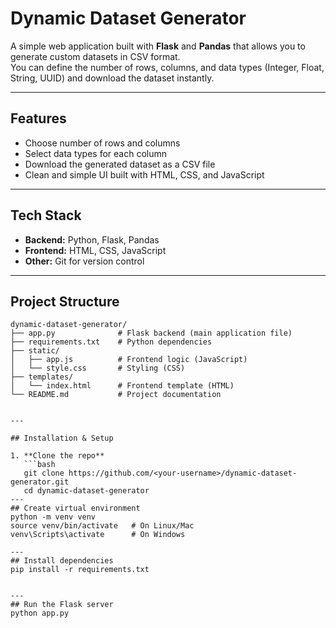 # Dynamic Dataset Generator

A simple web application built with **Flask** and **Pandas** that allows you to generate custom datasets in CSV format.  
You can define the number of rows, columns, and data types (Integer, Float, String, UUID) and download the dataset instantly.

---

## Features
- Choose number of rows and columns
- Select data types for each column
- Download the generated dataset as a CSV file
- Clean and simple UI built with HTML, CSS, and JavaScript

---

## Tech Stack
- **Backend:** Python, Flask, Pandas
- **Frontend:** HTML, CSS, JavaScript
- **Other:** Git for version control

---

## Project Structure

```plaintext
dynamic-dataset-generator/
├── app.py              # Flask backend (main application file)
├── requirements.txt    # Python dependencies
├── static/
│   ├── app.js          # Frontend logic (JavaScript)
│   └── style.css       # Styling (CSS)
├── templates/
│   └── index.html      # Frontend template (HTML)
└── README.md           # Project documentation


---

## Installation & Setup

1. **Clone the repo**
   ```bash
   git clone https://github.com/<your-username>/dynamic-dataset-generator.git
   cd dynamic-dataset-generator
---
## Create virtual environment
python -m venv venv
source venv/bin/activate   # On Linux/Mac
venv\Scripts\activate      # On Windows

---
## Install dependencies
pip install -r requirements.txt


---
## Run the Flask server
python app.py

